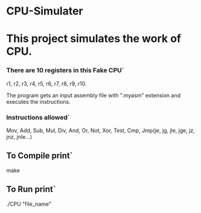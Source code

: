 # CPU-Simulater

# This project simulates the work of CPU. 

### There are 10 registers in this Fake CPU`
r1, r2, r3, r4, r5, r6, r7, r8, r9, r10.

The program gets an input assembly file with ".myasm" extension and executes the instructions.

### Instructions allowed`
Mov, Add, Sub, Mul, Div, And, Or, Not, Xor, Test, Cmp, Jmp(je, jg, jle, jge, jz, jnz, jnle...)

## To Compile print` 
  make

## To Run print` 
  ./CPU "file_name"
